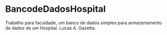 # BancodeDadosHospital

Trabalho para faculdade, um banco de dados simples para armazenamento de dados de um Hospital.
Lucas A. Gazetta.